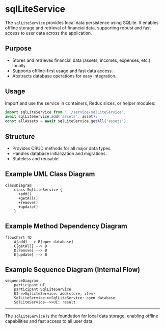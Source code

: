 # sqlLiteService

The `sqlLiteService` provides local data persistence using SQLite. It enables offline storage and retrieval of financial data, supporting robust and fast access to user data across the application.

## Purpose
- Stores and retrieves financial data (assets, incomes, expenses, etc.) locally.
- Supports offline-first usage and fast data access.
- Abstracts database operations for easy integration.

## Usage
Import and use the service in containers, Redux slices, or helper modules:

```typescript
import sqlLiteService from '../service/sqlLiteService';
await sqlLiteService.add('assets', asset);
const allAssets = await sqlLiteService.getAll('assets');
```

## Structure
- Provides CRUD methods for all major data types.
- Handles database initialization and migrations.
- Stateless and reusable.

## Example UML Class Diagram
```mermaid
classDiagram
    class SqlLiteService {
      +add()
      +getAll()
      +remove()
      +update()
    }
```

## Example Method Dependency Diagram
```mermaid
flowchart TD
    A[add] --> B[open database]
    C[getAll] --> B
    D[remove] --> B
    E[update] --> B
```

## Example Sequence Diagram (Internal Flow)
```mermaid
sequenceDiagram
    participant UI
    participant SqlLiteService
    UI->>SqlLiteService: add(store, item)
    SqlLiteService->>SqlLiteService: open database
    SqlLiteService-->>UI: result
```

---

The `sqlLiteService` is the foundation for local data storage, enabling offline capabilities and fast access to all user data.
